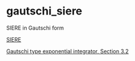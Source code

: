 # gautschi_siere
SIERE in Gautschi form

[SIERE](https://www.cs.ubc.ca/~ascher/papers/csap.pdf)

[Gautschi type exponential integrator, Section 3.2](http://citeseerx.ist.psu.edu/viewdoc/download?doi=10.1.1.448.9270&rep=rep1&type=pdf)
